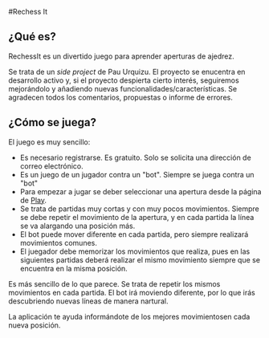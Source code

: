#Rechess It


## ¿Qué es?

RechessIt es un divertido juego para aprender aperturas de ajedrez.

Se trata de un *side project* de Pau Urquizu. El proyecto se enucentra en desarrollo activo y, si el proyecto despierta cierto interés, seguiremos mejorándolo y añadiendo nuevas funcionalidades/características. Se agradecen todos los comentarios, propuestas o informe de errores. 

## ¿Cómo se juega?

El juego es muy sencillo:

- Es necesario registrarse. Es gratuito. Solo se solicita una dirección de correo electrónico.
- Es un juego de un jugador contra un "bot". Siempre se juega contra un "bot"
- Para empezar a jugar se deber seleccionar una apertura desde la página de [Play](https://www.rechessit.com/openings/).
- Se trata de partidas muy cortas y con muy pocos movimientos. Siempre se  debe repetir el movimiento de la apertura, y en cada partida la línea se va alargando una posición más.
- El bot puede mover diferente en cada partida, pero siempre realizará movimientos comunes.
- El juegador debe memorizar los movimientos que realiza, pues en las siguientes partidas deberá realizar el mismo movimiento siempre que se encuentra en la misma posición.

Es más sencillo de lo que parece. Se trata de repetir los mismos movimientos en cada partida. El bot irá moviendo diferente, por lo que irás descubriendo nuevas líneas de manera nartural.

La aplicación te ayuda informándote de los mejores movimientosen cada nueva posición.



